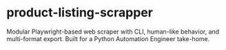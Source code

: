 # product-listing-scrapper
Modular Playwright-based web scraper with CLI, human-like behavior, and multi-format export. Built for a Python Automation Engineer take-home.
